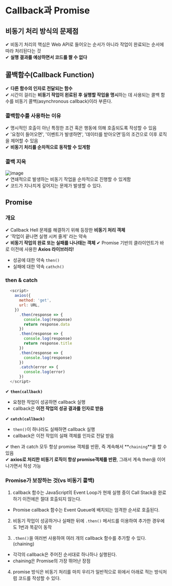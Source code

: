 # Callback과 Promise

## 비동기 처리 방식의 문제점

✔ 비동기 처리의 핵심은 Web API로 들어오는 순서가 아니라 작업이 완료되는 순서에 따라 처리된다는 것  
✔ **실행 결과를 예상하면서 코드를 짤 수 없다**

## 콜백함수(Callback Function)

✔ **다른 함수의 인자로 전달되는 함수**  
✔ 시간이 걸리는 **비동기 작업이 왼료된 후 실행할 작업을 명시**하는 데 사용되는 콜백 함수를 비동기 콜백(asynchronous callback)이라 부른다.

### 콜백함수를 사용하는 이유

✔ 명시적인 호출이 아닌 특정한 조건 혹은 행동에 의해 호출되도록 작성할 수 있음  
✔ '요청이 들어오면', '이벤트가 발생하면', '데이터를 받아오면'등의 조건으로 이후 로직을 제어할 수 있음  
✔ **비동기 처리를 순차적으로 동작할 수 있게함**

### 콜백 지옥

![image](https://user-images.githubusercontent.com/109324637/198169329-3945ff70-3d13-4053-ad34-c984f20ccf7c.png)  
✔ 연쇄적으로 발생하는 비동기 작업을 순차적으로 진행할 수 있게함  
✔ 코드가 지나치게 깊어지는 문제가 발생할 수 있다.

## Promise

### 개요

✔ Callback Hell 문제를 해결하기 위해 등장한 **비동기 처리 객체**  
✔ '작업이 끝나면 실행 시켜 줄게' 라는 약속  
✔ **비동기 작업의 완료 또는 실패를 나나태는 객체**
✔ Promise 기반의 클라이언트가 바로 이전에 사용한 **Axios 라이브러리!**

- 성공에 대한 약속 `then()`
- 실패에 대한 약속 `cathch()`

### then & catch

```javascript
  <script>
    axios({
      method: 'get',
      url: URL,
    })
      .then(response => {
        console.log(response)
        return response.data
      })
      .then(response => {
        console.log(response)
        return response.title
      })
      .then(response => {
        console.log(response)
      })
      .catch(error => {
        console.log(error)
      })
  </script>
```

✔ **`then(callback)`**

- 요청한 작업이 성공하면 callback 실행
- callback은 **이전 작업의 성공 결과를 인자로 받음**

✔ **`catch(callback)`**

- `then()`이 하나라도 실패하면 callback 실행
- callback은 이전 작업의 실패 객체를 인자로 전달 받음

✔ then 과 catch 모두 항상 promise 객체를 반환, 즉 계속해서 **`chaining`**을 할 수 있음  
✔ **axios로 처리한 비동기 로직이 항상 promise객체를 반환**, 그래서 계속 then을 이어 나가면서 작성 가능

### Promise가 보장하는 것(vs 비동기 콜백)

1. callback 함수는 JavaScript의 Event Loop가 현재 실행 중이 Call Stack을 완료하기 이전에은 절대 호출되지 않는다.

- Promise callback 함수는 Event Queue에 배치되는 엄격한 순서로 호출된다.

2. 비동기 작업이 성공하거나 실패한 뒤에 `.then()` 메서드를 이용하여 추가한 경우에도 1번과 똑같이 동작

3. `.then()`을 여러번 사용하여 여러 개의 callback 함수를 추가할 수 있다.(chaining)

- 각각의 callback은 주어진 순서대로 하나하나 실행된다.
- chaining은 Promise의 가장 뛰어난 장점

4. promise 방식은 비동기 처리를 마치 우리가 일반적으로 위에서 아래로 적는 방식처럼 코드를 작성할 수 있다.
